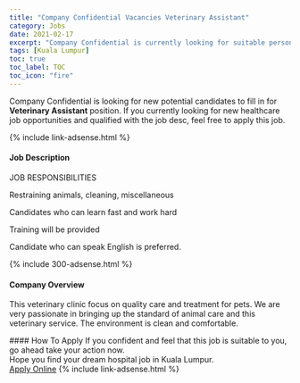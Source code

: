 ```yaml
---
title: "Company Confidential Vacancies Veterinary Assistant" 
category: Jobs 
date: 2021-02-17 
excerpt: "Company Confidential is currently looking for suitable person to fill in the Veterinary Assistant which positioned at Kuala Lumpur" 
tags: [Kuala Lumpur] 
toc: true 
toc_label: TOC 
toc_icon: "fire" 
--- 
```


<p>Company Confidential is looking for new potential candidates to fill in for <b>Veterinary Assistant</b> position. If you currently looking for new healthcare job opportunities and qualified with the job desc, feel free to apply this job.
</p>{% include link-adsense.html %} 
<div><div><h4>Job Description</h4></div><div><div><span><div><p>JOB RESPONSIBILITIES</p><p>Restraining animals, cleaning, miscellaneous</p><p>Candidates who can learn fast and work hard</p><p>Training will be provided</p><p>Candidate who can speak English is preferred.</p></div></span></div></div></div> 
{% include 300-adsense.html %} 
<div><div><h4>Company Overview</h4></div><div><div><span><div><p>This veterinary clinic focus on quality care and treatment for pets. We are very passionate in bringing up the standard of animal care and this veterinary service. The environment is clean and comfortable.</p></div></span></div></div></div> 
#### How To Apply 
If you confident and feel that this job is suitable to you, go ahead take your action now. <br/> 
Hope you find your dream hospital job in Kuala Lumpur. <br/> 
<a href="https://www.jobstreet.com.my/en/job/veterinary-assistant-4474010?jobId=jobstreet-my-job-4474010" class="btn btn--warning" target="_blank" rel="nofollow noopenner">Apply Online</a> 
{% include link-adsense.html %} 